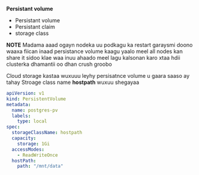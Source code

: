 __Persistant volume__

- Persistant volume
- Persistant claim
- storage class

__NOTE__ Madama aaad ogayn nodeka uu podkagu ka restart garaysmi doono waaxa fiican inaad persistance volume kaagu yaalo meel all nodes kan share it sidoo klae waa inuu ahaado meel lagu kalsonan karo xtaa hdii clusterka dhamantii oo dhan crush groobo

Cloud storage kastaa wuxuuu leyhy persisatnce volume u gaara saaso ay tahay Stroage class name 
__hostpath__ wuxuu shegayaa 



```yml
apiVersion: v1
kind: PersistentVolume
metadata:
  name: postgres-pv
  labels:
    type: local
spec:
  storageClassName: hostpath
  capacity:
    storage: 1Gi
  accessModes:
    - ReadWriteOnce
  hostPath:
    path: "/mnt/data"

```